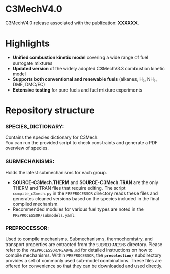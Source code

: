 # C3MechV4.0

C3MechV4.0 release associated with the publication: **XXXXXX**.

# Highlights

- **Unified combustion kinetic model** covering a wide range of fuel surrogate mixtures  
- **Updated version** of the widely adopted C3MechV3.3 combustion kinetic model  
- **Supports both conventional and renewable fuels** (alkanes, H₂, NH₃, DME, DMC/EC)  
- **Extensive testing** for pure fuels and fuel mixture experiments  

# Repository structure

### SPECIES_DICTIONARY:
Contains the species dictionary for C3Mech.  
You can run the provided script to check constraints and generate a PDF overview of species.

### SUBMECHANISMS:
Holds the latest submechanisms for each group.  
- **SOURCE-C3Mech.THERM** and **SOURCE-C3Mech.TRAN** are the only THERM and TRAN files that require editing. The script `compile_c3mech.py` in the `PREPROCESSOR` directory reads these files and generates cleaned versions based on the species included in the final compiled mechanism.  
- Recommended modules for various fuel types are noted in the `PREPROCESSOR/submodels.yaml`.

### PREPROCESSOR:
Used to compile mechanisms. Submechanisms, thermochemistry, and transport properties are extracted from the `SUBMECHANISMS` directory. Please refer to the `PREPROCESSOR/README.md` for detailed instructions on how to compile mechanisms. Within `PREPROCESSOR`, the **`preselection/`** subdirectory provides a set of commonly used sub-model combinations. These files are offered for convenience so that they can be downloaded and used directly.

